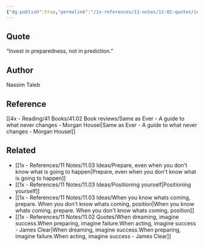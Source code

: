 ```yaml
---
{"dg-publish":true,"permalink":"/1x-references/11-notes/11-02-quotes/invest-in-preparedness-not-in-prediction-nassim-taleb/","title":"quote","created":"2025-06-27T23:15:17.163+03:00","updated":"2025-06-28T01:12:03.470+03:00"}
---
```



## Quote
“Invest in preparedness, not in prediction.” 

## Author
Nassim Taleb

## Reference
[[4x - Reading/41 Books/41.02 Book reviews/Same as Ever - A guide to what never changes - Morgan Housel\|Same as Ever - A guide to what never changes - Morgan Housel]]

## Related
- [[1x - References/11 Notes/11.03 Ideas/Prepare, even when you don't know what is going to happen\|Prepare, even when you don't know what is going to happen]]
- [[1x - References/11 Notes/11.03 Ideas/Positioning yourself\|Positioning yourself]]
- [[1x - References/11 Notes/11.03 Ideas/When you know whats coming, prepare. When you don't know whats coming, position\|When you know whats coming, prepare. When you don't know whats coming, position]]
- [[1x - References/11 Notes/11.02 Quotes/When dreaming, imagine success.When preparing, imagine failure.When acting, imagine success - James Clear\|When dreaming, imagine success.When preparing, imagine failure.When acting, imagine success - James Clear]]